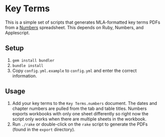 # Key Terms

This is a simple set of scripts that generates MLA-formatted key terms PDFs from a [Numbers](https://www.apple.com/mac/numbers/) spreadsheet. This depends on Ruby, Numbers, and Applescript.

## Setup

1. `gem install bundler`
2. `bundle install`
3. Copy `config.yml.example` to `config.yml` and enter the correct information.

## Usage
1. Add your key terms to the `Key Terms.numbers` document. The dates and chapter numbers are pulled from the tab and table titles. Numbers exports workbooks with only one sheet differently so right now the script only works when there are multiple sheets in the workbook.
2. Run `./rake` or double-click on the `rake` script to generate the PDFs (found in the `export` directory).
